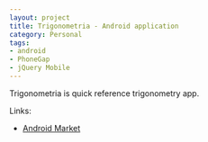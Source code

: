 ```yaml
---
layout: project
title: Trigonometria - Android application
category: Personal
tags: 
- android
- PhoneGap
- jQuery Mobile
---
```


Trigonometria is quick reference trigonometry app.

Links:

- [Android Market](https://market.android.com/details?id=com.avtobiografia.trigonometria)
